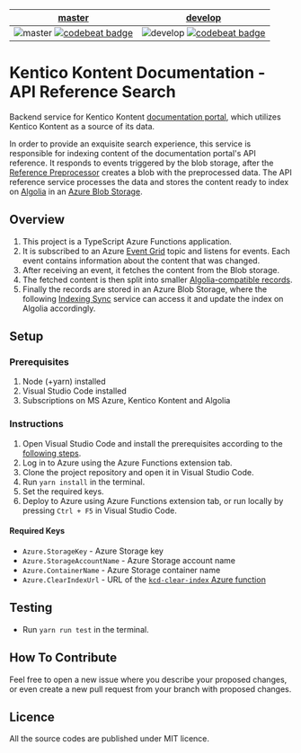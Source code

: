 | [master](https://github.com/KenticoDocs/kontent-docs-api-reference-search/tree/master) | [develop](https://github.com/KenticoDocs/kontent-docs-api-reference-search/tree/develop) |
|:---:|:---:|
| ![master](https://github.com/KenticoDocs/kontent-docs-api-reference-search/actions/workflows/master_kcd-api-reference-search-live-master.yml/badge.svg) [![codebeat badge](https://codebeat.co/badges/10749854-dec7-4bbd-9b70-51aee4cabb1f)](https://codebeat.co/projects/github-com-kenticodocs-kontent-docs-api-reference-search-master) |![develop](https://github.com/KenticoDocs/kontent-docs-api-reference-search/actions/workflows/develop_kcd-api-reference-search-live-dev.yml/badge.svg) [![codebeat badge](https://codebeat.co/badges/13b0fba4-56e9-431d-8a2a-ce5b472a88b8)](https://codebeat.co/projects/github-com-kenticodocs-kontent-docs-api-reference-search-develop) |


# Kentico Kontent Documentation - API Reference Search
Backend service for Kentico Kontent [documentation portal](https://docs.kontent.ai/), which utilizes Kentico Kontent as a source of its data.

In order to provide an exquisite search experience, this service is responsible for indexing content of the documentation portal's API reference.
It responds to events triggered by the blob storage, after the [Reference Preprocessor](https://github.com/KenticoDocs/kontent-docs-reference-preprocessor) creates a blob with the preprocessed data. The API reference service processes the data and stores the content ready to index on [Algolia](https://www.algolia.com/) in an [Azure Blob Storage](https://azure.microsoft.com/en-us/services/storage/blobs/).

## Overview
1. This project is a TypeScript Azure Functions application.
2. It is subscribed to an Azure [Event Grid](https://azure.microsoft.com/en-us/services/event-grid/) topic and listens for events. Each event contains information about the content that was changed.
3. After receiving an event, it fetches the content from the Blob storage.
4. The fetched content is then split into smaller [Algolia-compatible records](https://www.algolia.com/doc/faq/basics/what-is-a-record/).
5. Finally the records are stored in an Azure Blob Storage, where the following [Indexing Sync](https://github.com/KenticoDocs/kontent-docs-index-sync) service can access it and update the index on Algolia accordingly.

## Setup

### Prerequisites
1. Node (+yarn) installed
2. Visual Studio Code installed
3. Subscriptions on MS Azure, Kentico Kontent and Algolia

### Instructions
1. Open Visual Studio Code and install the prerequisites according to the [following steps](https://code.visualstudio.com/tutorials/functions-extension/getting-started).
2. Log in to Azure using the Azure Functions extension tab.
3. Clone the project repository and open it in Visual Studio Code.
4. Run `yarn install` in the terminal.
5. Set the required keys.
6. Deploy to Azure using Azure Functions extension tab, or run locally by pressing `Ctrl + F5` in Visual Studio Code.

#### Required Keys
* `Azure.StorageKey` - Azure Storage key
* `Azure.StorageAccountName` - Azure Storage account name
* `Azure.ContainerName` - Azure Storage container name
* `Azure.ClearIndexUrl` - URL of the [`kcd-clear-index` Azure function](https://github.com/KenticoDocs/kontent-docs-index-sync)

## Testing
* Run `yarn run test` in the terminal.

## How To Contribute
Feel free to open a new issue where you describe your proposed changes, or even create a new pull request from your branch with proposed changes.

## Licence
All the source codes are published under MIT licence.
